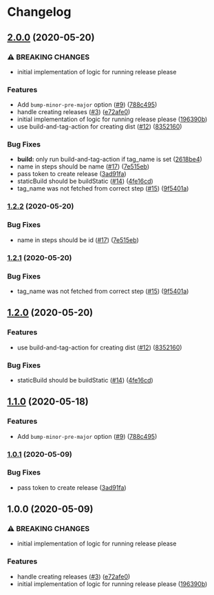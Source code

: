 # Changelog

## [2.0.0](https://www.github.com/bcoe/release-please-action/compare/v1.2.2...v2.0.0) (2020-05-20)


### ⚠ BREAKING CHANGES

* initial implementation of logic for running release please

### Features

* Add `bump-minor-pre-major` option ([#9](https://www.github.com/bcoe/release-please-action/issues/9)) ([788c495](https://www.github.com/bcoe/release-please-action/commit/788c495e2607702ce5ab41e9e246161d07fe8854))
* handle creating releases ([#3](https://www.github.com/bcoe/release-please-action/issues/3)) ([e72afe0](https://www.github.com/bcoe/release-please-action/commit/e72afe059a2eae50d319b3a4cee2a31479886fe8))
* initial implementation of logic for running release please ([196390b](https://www.github.com/bcoe/release-please-action/commit/196390b8667a14c2ab16f53ba086c11afee28327))
* use build-and-tag-action for creating dist ([#12](https://www.github.com/bcoe/release-please-action/issues/12)) ([8352160](https://www.github.com/bcoe/release-please-action/commit/83521609fe05585dab4e2aa1dbaaf8c4f85ce3c2))


### Bug Fixes

* **build:** only run build-and-tag-action if tag_name is set ([2618be4](https://www.github.com/bcoe/release-please-action/commit/2618be43e7fa68dee5840c03a7380aaa27c369b0))
* name in steps should be name ([#17](https://www.github.com/bcoe/release-please-action/issues/17)) ([7e515eb](https://www.github.com/bcoe/release-please-action/commit/7e515ebd488e95f21f30fa1db2335eb309a0fc4b))
* pass token to create release ([3ad91fa](https://www.github.com/bcoe/release-please-action/commit/3ad91fa6cb8cf2c05464672da14cbea65555e5a2))
* staticBuild should be buildStatic ([#14](https://www.github.com/bcoe/release-please-action/issues/14)) ([4fe16cd](https://www.github.com/bcoe/release-please-action/commit/4fe16cde13dddf21297d5e85f1b95973322c283e))
* tag_name was not fetched from correct step ([#15](https://www.github.com/bcoe/release-please-action/issues/15)) ([9f5401a](https://www.github.com/bcoe/release-please-action/commit/9f5401ae9ac0ed00aecf5801b263827ff4007bfd))

### [1.2.2](https://www.github.com/bcoe/release-please-action/compare/v1.2.1...v1.2.2) (2020-05-20)


### Bug Fixes

* name in steps should be id ([#17](https://www.github.com/bcoe/release-please-action/issues/17)) ([7e515eb](https://www.github.com/bcoe/release-please-action/commit/7e515ebd488e95f21f30fa1db2335eb309a0fc4b))

### [1.2.1](https://www.github.com/bcoe/release-please-action/compare/v1.2.0...v1.2.1) (2020-05-20)


### Bug Fixes

* tag_name was not fetched from correct step ([#15](https://www.github.com/bcoe/release-please-action/issues/15)) ([9f5401a](https://www.github.com/bcoe/release-please-action/commit/9f5401ae9ac0ed00aecf5801b263827ff4007bfd))

## [1.2.0](https://www.github.com/bcoe/release-please-action/compare/v1.1.0...v1.2.0) (2020-05-20)


### Features

* use build-and-tag-action for creating dist ([#12](https://www.github.com/bcoe/release-please-action/issues/12)) ([8352160](https://www.github.com/bcoe/release-please-action/commit/83521609fe05585dab4e2aa1dbaaf8c4f85ce3c2))


### Bug Fixes

* staticBuild should be buildStatic ([#14](https://www.github.com/bcoe/release-please-action/issues/14)) ([4fe16cd](https://www.github.com/bcoe/release-please-action/commit/4fe16cde13dddf21297d5e85f1b95973322c283e))

## [1.1.0](https://www.github.com/bcoe/release-please-action/compare/v1.0.1...v1.1.0) (2020-05-18)


### Features

* Add `bump-minor-pre-major` option ([#9](https://www.github.com/bcoe/release-please-action/issues/9)) ([788c495](https://www.github.com/bcoe/release-please-action/commit/788c495e2607702ce5ab41e9e246161d07fe8854))

### [1.0.1](https://www.github.com/bcoe/release-please-action/compare/v1.0.0...v1.0.1) (2020-05-09)


### Bug Fixes

* pass token to create release ([3ad91fa](https://www.github.com/bcoe/release-please-action/commit/3ad91fa6cb8cf2c05464672da14cbea65555e5a2))

## 1.0.0 (2020-05-09)


### ⚠ BREAKING CHANGES

* initial implementation of logic for running release please

### Features

* handle creating releases ([#3](https://www.github.com/bcoe/release-please-action/issues/3)) ([e72afe0](https://www.github.com/bcoe/release-please-action/commit/e72afe059a2eae50d319b3a4cee2a31479886fe8))
* initial implementation of logic for running release please ([196390b](https://www.github.com/bcoe/release-please-action/commit/196390b8667a14c2ab16f53ba086c11afee28327))
